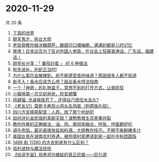 # 2020-11-29

共 20 条

<!-- BEGIN ZHIHUVIDEO -->
<!-- 最后更新时间 Sun Nov 29 2020 07:05:37 GMT+0800 (CST) -->
1. [丁真的世界](https://www.zhihu.com/zvideo/1315813149224497152)
1. [聊天鬼才，拆台大师](https://www.zhihu.com/zvideo/1316044112568004608)
1. [老饭骨教你做冰糖葫芦，酸甜可口嘎嘣脆，满满的都是儿时记忆](https://www.zhihu.com/zvideo/1316135156043309056)
1. [笑喷！日本议员为了反对外国人参政，在议会上狂飙普通话，广东话，福建话！](https://www.zhihu.com/zvideo/1315746273249587200)
1. [厨师长分享：「 番茄炒蛋 」 的 6 种做法](https://www.zhihu.com/zvideo/1315985176045027328)
1. [秋冬进补，吃蛇正当时!](https://www.zhihu.com/zvideo/1315995324779728896)
1. [为什么菊花会被辣到，却不能感受其他味道？原因很多人都不知道](https://www.zhihu.com/zvideo/1316070516307337216)
1. [新手入！香水应该怎么喷？超全香水喷法指南](https://www.zhihu.com/zvideo/1315370776745070592)
1. [一个「神奇」的礼物盒子，意想不到的打开方式，让我抓狂](https://www.zhihu.com/zvideo/1314896959414050816)
1. [小猫咪第一次见到爸爸，秒变螃蟹](https://www.zhihu.com/zvideo/1315675424962740224)
1. [鸡腿猫: 洗澡我就忍了，还得自己把住水龙头?](https://www.zhihu.com/zvideo/1315694373623861248)
1. [《老友记》莫妮卡再现火鸡头名场面（附原版片段）](https://www.zhihu.com/zvideo/1315710101341745152)
1. [四川方言搞笑配音：人质，放了那个抢劫犯](https://www.zhihu.com/zvideo/1315252244481019904)
1. [如何评价金凯瑞的喜剧天赋？演憨憨救生员笑果炸裂](https://www.zhihu.com/zvideo/1314382167238066176)
1. [教你炸酱的正确做法，油、肉、酱彻底融合，拌饭、拌面都好吃](https://www.zhihu.com/zvideo/1316039054978973696)
1. [调牛肉馅，最忌直接放盐和料酒，大厨教你技巧，不膻不柴鲜嫩多汁](https://www.zhihu.com/zvideo/1316027801111973888)
1. [美国女孩在湖南农村奇遇，被热情村民邀请到家一起吃中秋团圆饭](https://www.zhihu.com/zvideo/1315989617142161408)
1. [1499 和 11390 的大衣到底有什么区别？](https://www.zhihu.com/zvideo/1315745992583618560)
1. [哈利波特与魔法技校](https://www.zhihu.com/zvideo/1315764463610257408)
1. [【俗说宇宙】视黑洞为蝼蚁的真正巨兽——巨引源](https://www.zhihu.com/zvideo/1315473801439182848)
<!-- END ZHIHUVIDEO -->
